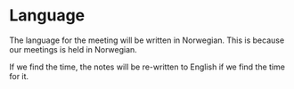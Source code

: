# Language
The language for the meeting will be written in Norwegian. This is
because our meetings is held in Norwegian.

If we find the time, the notes will be re-written to English if we
find the time for it.
